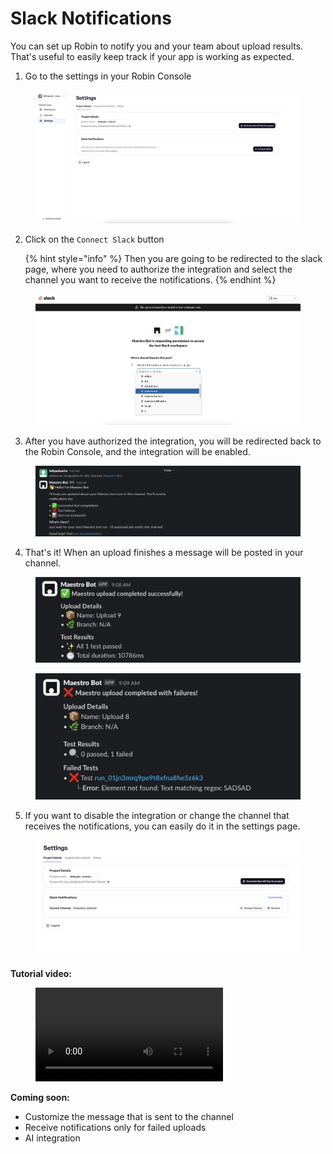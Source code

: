 # Slack Notifications


You can set up Robin to notify you and your team about upload results. That's useful to easily keep track if your app is working as expected.&#x20;


1. Go to the settings in your Robin Console

<figure><img src="../../.gitbook/assets/robin-console-settings.png" alt=""><figcaption></figcaption></figure>

2. Click on the `Connect Slack` button

   {% hint style="info" %}
   Then you are going to be redirected to the slack page, where you need to authorize the integration and select the channel you want to receive the notifications.
   {% endhint %}

<figure><img src="../../.gitbook/assets/slack-integration-redirect.png" alt=""><figcaption></figcaption></figure>

3. After you have authorized the integration, you will be redirected back to the Robin Console, and the integration will be enabled.

<figure><img src="../../.gitbook/assets/slack-bot-onboarding.png" alt=""><figcaption></figcaption></figure>

4. That's it! When an upload finishes a message will be posted in your channel.

<figure><img src="../../.gitbook/assets/slack-bot-successful-upload.png" alt=""><figcaption></figcaption></figure>

<figure><img src="../../.gitbook/assets/slack-bot-failure-upload.png" alt=""><figcaption></figcaption></figure>

5. If you want to disable the integration or change the channel that receives the notifications, you can easily do it in the settings page.

<figure><img src="../../.gitbook/assets/settings-update-slack-bot.png" alt=""><figcaption></figcaption></figure>


**Tutorial video:**

<figure>
  <video controls>
    <source src="../../.gitbook/assets/maestro-slack-bot-demo.mp4" type="video/mp4">
    Your browser does not support the video tag.
  </video>
</figure>

**Coming soon:**
- Customize the message that is sent to the channel
- Receive notifications only for failed uploads
- AI integration